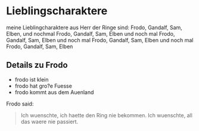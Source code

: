 # Lieblingscharaktere
meine Lieblingcharaktere aus Herr der Ringe sind:
Frodo, Gandalf, Sam, Elben, und nochmal Frodo, Gandalf, Sam, Elben
und noch mal Frodo, Gandalf, Sam, Elben
und noch mal Frodo, Gandalf, Sam, Elben
und noch mal Frodo, Gandalf, Sam, Elben

## Details zu Frodo
* frodo ist klein
* frodo hat gro?e Fuesse
* frodo kommt aus dem Auenland

Frodo said:
> Ich wuenschte, ich haette den Ring nie bekommen.
> Ich wuenschte, all das waere nie passiert.